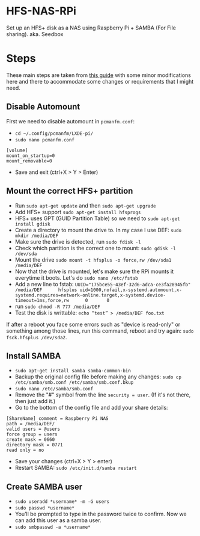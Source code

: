 # HFS-NAS-RPi
 Set up an HFS+ disk as a NAS using Raspberry Pi + SAMBA (For File sharing). aka. Seedbox

# Steps
These main steps are taken from [this guide](https://sammit.net/how-to-make-a-raspberry-pi-nas-using-samba-hfs/) with some minor modifications here and there to accommodate some changes or requirements that I might need.

## Disable Automount
First we need to disable automount in `pcmanfm.conf`:
* `cd ~/.config/pcmanfm/LXDE-pi/`
* `sudo nano pcmanfm.conf`
```
[volume]
mount_on_startup=0
mount_removable=0
```
* Save and exit (ctrl+X > Y > Enter)

## Mount the correct HFS+ partition
* Run `sudo apt-get update` and then `sudo apt-get upgrade`
* Add HFS+ support `sudo apt-get install hfsprogs`
* HFS+ uses GPT (GUID Partition Table) so we need to `sudo apt-get install gdisk`
* Create a directory to mount the drive to. In my case I use DEF: `sudo mkdir /media/DEF`
* Make sure the drive is detected, run `sudo fdisk -l`
* Check which partition is the correct one to mount: `sudo gdisk -l /dev/sda`
* Mount the drive `sudo mount -t hfsplus -o force,rw /dev/sda1 /media/DEF`
* Now that the drive is mounted, let's make sure the RPi mounts it everytime it boots. Let's do `sudo nano /etc/fstab`
* Add a new line to fstab: `UUID="175bce55-43ef-32d6-adca-ce3fa28945fb"     /media/DEF      hfsplus uid=1000,nofail,x-systemd.automount,x-systemd.requires=network-online.target,x-systemd.device-timeout=1ms,force,rw      0       0`
* run `sudo chmod -R 777 /media/DEF`
* Test the disk is writtable: `echo “test” > /media/DEF foo.txt`

If after a reboot you face some errors such as "device is read-only" or something among those lines, run this command, reboot and try again:
`sudo fsck.hfsplus /dev/sda2`.

## Install SAMBA
* `sudo apt-get install samba samba-common-bin`
* Backup the original config file before making any changes: `sudo cp /etc/samba/smb.conf /etc/samba/smb.conf.bkup`
* `sudo nano /etc/samba/smb.conf`
* Remove the "#" symbol from the line `security = user`. (If it's not there, then just add it.)
* Go to the bottom of the config file and add your share details:
```
[ShareName] comment = Raspberry Pi NAS
path = /media/DEF/
valid users = @users
force group = users
create mask = 0660
directory mask = 0771
read only = no
```
* Save your changes (ctrl+X > Y > enter)
* Restart SAMBA: `sudo /etc/init.d/samba restart`

## Create SAMBA user
* `sudo useradd *username* -m -G users`
* `sudo passwd *username*`
* You’ll be prompted to type in the password twice to confirm. Now we can add this user as a samba user. 
* `sudo smbpasswd -a *username*`